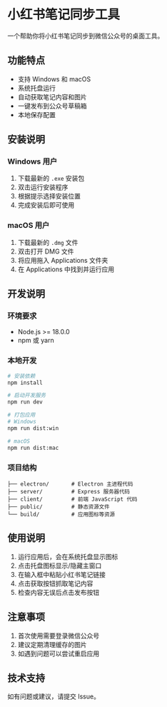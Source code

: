# 小红书笔记同步工具

一个帮助你将小红书笔记同步到微信公众号的桌面工具。

## 功能特点

- 支持 Windows 和 macOS
- 系统托盘运行
- 自动获取笔记内容和图片
- 一键发布到公众号草稿箱
- 本地保存配置

## 安装说明

### Windows 用户

1. 下载最新的 `.exe` 安装包
2. 双击运行安装程序
3. 根据提示选择安装位置
4. 完成安装后即可使用

### macOS 用户

1. 下载最新的 `.dmg` 文件
2. 双击打开 DMG 文件
3. 将应用拖入 Applications 文件夹
4. 在 Applications 中找到并运行应用

## 开发说明

### 环境要求

- Node.js >= 18.0.0
- npm 或 yarn

### 本地开发

```bash
# 安装依赖
npm install

# 启动开发服务
npm run dev

# 打包应用
# Windows
npm run dist:win

# macOS
npm run dist:mac
```

### 项目结构

```
├── electron/       # Electron 主进程代码
├── server/         # Express 服务器代码
├── client/         # 前端 JavaScript 代码
├── public/         # 静态资源文件
└── build/          # 应用图标等资源
```

## 使用说明

1. 运行应用后，会在系统托盘显示图标
2. 点击托盘图标显示/隐藏主窗口
3. 在输入框中粘贴小红书笔记链接
4. 点击获取按钮抓取笔记内容
5. 检查内容无误后点击发布按钮

## 注意事项

1. 首次使用需要登录微信公众号
2. 建议定期清理缓存的图片
3. 如遇到问题可以尝试重启应用

## 技术支持

如有问题或建议，请提交 Issue。



